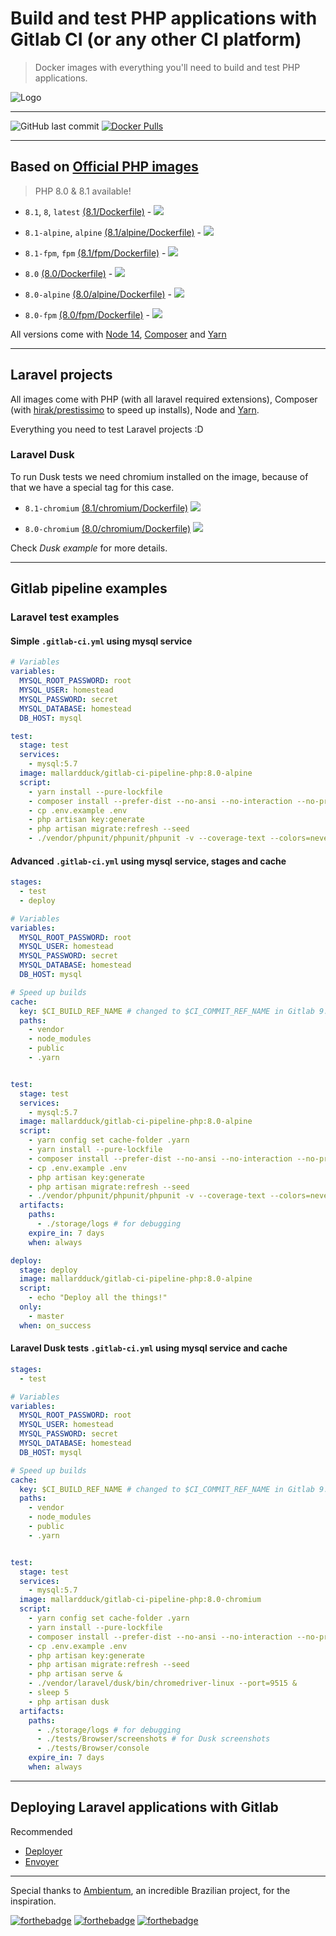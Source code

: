 # Build and test PHP applications with Gitlab CI (or any other CI platform)

> Docker images with everything you'll need to build and test PHP applications.

![Logo](https://raw.githubusercontent.com/mallardduck/gitlab-ci-pipeline-php/master/gitlab-ci-pipeline-php.png)

---
![GitHub last commit](https://img.shields.io/github/last-commit/mallardduck/gitlab-ci-pipeline-php.svg?style=for-the-badge&logo=git) [![Docker Pulls](https://img.shields.io/docker/pulls/mallardduck/gitlab-ci-pipeline-php.svg?style=for-the-badge&logo=docker)](https://hub.docker.com/r/mallardduck/gitlab-ci-pipeline-php/)

---

## Based on [Official PHP images](https://hub.docker.com/_/php/)

> PHP 8.0 & 8.1 available!

- ```8.1```, ```8```, ```latest``` [(8.1/Dockerfile)](https://github.com/mallardduck/gitlab-ci-pipeline-php/blob/master/php/8.1/Dockerfile) - [![](https://images.microbadger.com/badges/image/mallardduck/gitlab-ci-pipeline-php:8.1.svg)](https://microbadger.com/images/mallardduck/gitlab-ci-pipeline-php:8.1 "Get your own image badge on microbadger.com")

- ```8.1-alpine```, ```alpine``` [(8.1/alpine/Dockerfile)](https://github.com/mallardduck/gitlab-ci-pipeline-php/blob/master/php/8.1/alpine/Dockerfile) - [![](https://images.microbadger.com/badges/image/mallardduck/gitlab-ci-pipeline-php:8.1-alpine.svg)](https://microbadger.com/images/mallardduck/gitlab-ci-pipeline-php:8.1-alpine "Get your own image badge on microbadger.com")

- ```8.1-fpm```, ```fpm``` [(8.1/fpm/Dockerfile)](https://github.com/mallardduck/gitlab-ci-pipeline-php/blob/master/php/8.1/fpm/Dockerfile) - [![](https://images.microbadger.com/badges/image/mallardduck/gitlab-ci-pipeline-php:8.1-fpm.svg)](https://microbadger.com/images/mallardduck/gitlab-ci-pipeline-php:8.1-fpm "Get your own image badge on microbadger.com")

- ```8.0``` [(8.0/Dockerfile)](https://github.com/mallardduck/gitlab-ci-pipeline-php/blob/master/php/8.0/Dockerfile) - [![](https://images.microbadger.com/badges/image/mallardduck/gitlab-ci-pipeline-php:8.0.svg)](https://microbadger.com/images/mallardduck/gitlab-ci-pipeline-php:8.0 "Get your own image badge on microbadger.com")

- ```8.0-alpine``` [(8.0/alpine/Dockerfile)](https://github.com/mallardduck/gitlab-ci-pipeline-php/blob/master/php/8.0/alpine/Dockerfile) - [![](https://images.microbadger.com/badges/image/mallardduck/gitlab-ci-pipeline-php:8.0-alpine.svg)](https://microbadger.com/images/mallardduck/gitlab-ci-pipeline-php:8.0-alpine "Get your own image badge on microbadger.com")

- ```8.0-fpm``` [(8.0/fpm/Dockerfile)](https://github.com/mallardduck/gitlab-ci-pipeline-php/blob/master/php/8.0/fpm/Dockerfile) - [![](https://images.microbadger.com/badges/image/mallardduck/gitlab-ci-pipeline-php:8.0-fpm.svg)](https://microbadger.com/images/mallardduck/gitlab-ci-pipeline-php:8.0-fpm "Get your own image badge on microbadger.com")

All versions come with [Node 14](https://nodejs.org/en/), [Composer](https://getcomposer.org/) and [Yarn](https://yarnpkg.com)

---

## Laravel projects

All images come with PHP (with all laravel required extensions), Composer (with [hirak/prestissimo](https://github.com/hirak/prestissimo) to speed up installs), Node and [Yarn](https://yarnpkg.com).

Everything you need to test Laravel projects :D

### Laravel Dusk

To run Dusk tests we need chromium installed on the image, because of that we have a special tag for this case.

- ```8.1-chromium``` [(8.1/chromium/Dockerfile)](https://github.com/mallardduck/gitlab-ci-pipeline-php/blob/master/php/8.1/chromium/Dockerfile) [![](https://images.microbadger.com/badges/image/mallardduck/gitlab-ci-pipeline-php:8.1-chromium.svg)](https://microbadger.com/images/mallardduck/gitlab-ci-pipeline-php:8.1-chromium "Get your own image badge on microbadger.com")

- ```8.0-chromium``` [(8.0/chromium/Dockerfile)](https://github.com/mallardduck/gitlab-ci-pipeline-php/blob/master/php/8.0/chromium/Dockerfile) [![](https://images.microbadger.com/badges/image/mallardduck/gitlab-ci-pipeline-php:8.0-chromium.svg)](https://microbadger.com/images/mallardduck/gitlab-ci-pipeline-php:8.0-chromium "Get your own image badge on microbadger.com")

Check *Dusk example* for more details.

---

## Gitlab pipeline examples

### Laravel test examples

#### Simple ```.gitlab-ci.yml``` using mysql service

```yaml
# Variables
variables:
  MYSQL_ROOT_PASSWORD: root
  MYSQL_USER: homestead
  MYSQL_PASSWORD: secret
  MYSQL_DATABASE: homestead
  DB_HOST: mysql

test:
  stage: test
  services:
    - mysql:5.7
  image: mallardduck/gitlab-ci-pipeline-php:8.0-alpine
  script:
    - yarn install --pure-lockfile
    - composer install --prefer-dist --no-ansi --no-interaction --no-progress
    - cp .env.example .env
    - php artisan key:generate
    - php artisan migrate:refresh --seed
    - ./vendor/phpunit/phpunit/phpunit -v --coverage-text --colors=never --stderr
```

#### Advanced ```.gitlab-ci.yml``` using mysql service, stages and cache

```yaml
stages:
  - test
  - deploy

# Variables
variables:
  MYSQL_ROOT_PASSWORD: root
  MYSQL_USER: homestead
  MYSQL_PASSWORD: secret
  MYSQL_DATABASE: homestead
  DB_HOST: mysql

# Speed up builds
cache:
  key: $CI_BUILD_REF_NAME # changed to $CI_COMMIT_REF_NAME in Gitlab 9.x
  paths:
    - vendor
    - node_modules
    - public
    - .yarn


test:
  stage: test
  services:
    - mysql:5.7
  image: mallardduck/gitlab-ci-pipeline-php:8.0-alpine
  script:
    - yarn config set cache-folder .yarn
    - yarn install --pure-lockfile
    - composer install --prefer-dist --no-ansi --no-interaction --no-progress
    - cp .env.example .env
    - php artisan key:generate
    - php artisan migrate:refresh --seed
    - ./vendor/phpunit/phpunit/phpunit -v --coverage-text --colors=never --stderr
  artifacts:
    paths:
      - ./storage/logs # for debugging
    expire_in: 7 days
    when: always

deploy:
  stage: deploy
  image: mallardduck/gitlab-ci-pipeline-php:8.0-alpine
  script:
    - echo "Deploy all the things!"
  only:
    - master
  when: on_success
```

#### Laravel Dusk tests ```.gitlab-ci.yml``` using mysql service and cache

```yaml
stages:
  - test

# Variables
variables:
  MYSQL_ROOT_PASSWORD: root
  MYSQL_USER: homestead
  MYSQL_PASSWORD: secret
  MYSQL_DATABASE: homestead
  DB_HOST: mysql

# Speed up builds
cache:
  key: $CI_BUILD_REF_NAME # changed to $CI_COMMIT_REF_NAME in Gitlab 9.x
  paths:
    - vendor
    - node_modules
    - public
    - .yarn


test:
  stage: test
  services:
    - mysql:5.7
  image: mallardduck/gitlab-ci-pipeline-php:8.0-chromium
  script:
    - yarn config set cache-folder .yarn
    - yarn install --pure-lockfile
    - composer install --prefer-dist --no-ansi --no-interaction --no-progress
    - cp .env.example .env
    - php artisan key:generate
    - php artisan migrate:refresh --seed
    - php artisan serve &
    - ./vendor/laravel/dusk/bin/chromedriver-linux --port=9515 &
    - sleep 5
    - php artisan dusk
  artifacts:
    paths:
      - ./storage/logs # for debugging
      - ./tests/Browser/screenshots # for Dusk screenshots
      - ./tests/Browser/console
    expire_in: 7 days
    when: always
```
---

## Deploying Laravel applications with Gitlab

Recommended

- [Deployer](https://deployer.org/blog/how-to-deploy-laravel)
- [Envoyer](https://envoyer.io)

---

Special thanks to [Ambientum](https://github.com/codecasts/ambientum), an incredible Brazilian project, for the inspiration.

[![forthebadge](https://forthebadge.com/images/badges/60-percent-of-the-time-works-every-time.svg)](https://forthebadge.com)
[![forthebadge](https://forthebadge.com/images/badges/contains-cat-gifs.svg)](https://forthebadge.com)
[![forthebadge](http://forthebadge.com/images/badges/built-by-developers.svg)](http://forthebadge.com)
